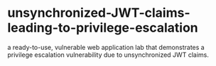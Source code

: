 # unsynchronized-JWT-claims-leading-to-privilege-escalation
a ready-to-use, vulnerable web application lab that demonstrates a privilege escalation vulnerability due to unsynchronized JWT claims.
